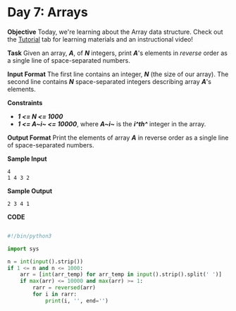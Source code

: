 # Day 7: Arrays

**Objective**
Today, we're learning about the Array data structure. Check out the [Tutorial](https://www.hackerrank.com/challenges/30-arrays/tutorial) tab for learning materials and an instructional video!

**Task**
Given an array, _**A**_, of _**N**_ integers, print _**A**_'s elements in _reverse_ order as a single line of space-separated numbers.

**Input Format**
The first line contains an integer, _**N**_ (the size of our array).
The second line contains _**N**_ space-separated integers describing array _**A**_'s elements.

**Constraints**

* _**1 <= N <= 1000**_
* _**1 <= A~i~ <= 10000**_, where _**A~i~**_ is the _**i^th^**_ integer in the array.

**Output Format**
Print the elements of array _**A**_ in reverse order as a single line of space-separated numbers.

**Sample Input**
```
4
1 4 3 2
```

**Sample Output**
```
2 3 4 1
```

**CODE**
```Python

#!/bin/python3

import sys

n = int(input().strip())
if 1 <= n and n <= 1000:
	arr = [int(arr_temp) for arr_temp in input().strip().split(' ')]
	if max(arr) <= 10000 and max(arr) >= 1:
		rarr = reversed(arr)
		for i in rarr:
			print(i, '', end='')

```
